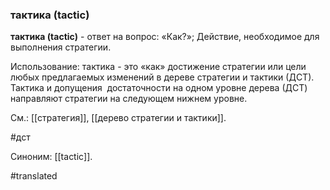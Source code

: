 ### тактика (tactic)

**тактика (tactic)** - ответ на вопрос: «Как?»; Действие, необходимое для выполнения стратегии.

Использование: тактика - это «как» достижение стратегии или цели любых предлагаемых изменений в дереве стратегии и тактики (ДСТ). Тактика и допущения  достаточности на одном уровне дерева (ДСТ) направляют стратегии на следующем нижнем уровне.

См.: [[стратегия]], [[дерево стратегии и тактики]].

#дст

Синоним: [[tactic]].

#translated
